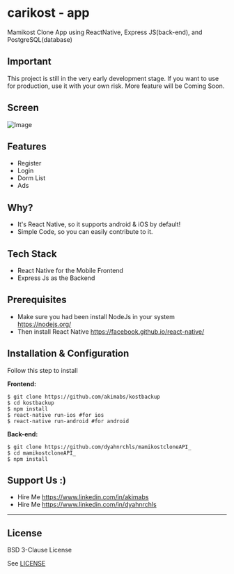 # carikost - app
Mamikost Clone App using ReactNative, Express JS(back-end), and PostgreSQL(database)

## Important
This project is still in the very early development stage. If you want to use for production, use it with your own risk.
More feature will be Coming Soon.

## Screen

![Image](https://content.screencast.com/users/dyahh/folders/Default/media/7ff7491b-92f8-4c0a-ab8f-5d26e12a5b34/mamikostclone.gif)

## Features
* Register
* Login
* Dorm List
* Ads

## Why?
* It's React Native, so it supports android & iOS by default!
* Simple Code, so you can easily contribute to it.

## Tech Stack
* React Native for the Mobile Frontend
* Express Js as the Backend

## Prerequisites
* Make sure you had been install NodeJs in your system https://nodejs.org/
* Then install React Native https://facebook.github.io/react-native/

## Installation & Configuration
Follow this step to install

**Frontend:**
```
$ git clone https://github.com/akimabs/kostbackup
$ cd kostbackup
$ npm install
$ react-native run-ios #for ios
$ react-native run-android #for android
```


**Back-end:**
```
$ git clone https://github.com/dyahnrchls/mamikostcloneAPI_
$ cd mamikostcloneAPI_
$ npm install
```

## Support Us :)
* Hire Me https://www.linkedin.com/in/akimabs
* Hire Me https://www.linkedin.com/in/dyahnrchls

----

## License

BSD 3-Clause License

See [LICENSE](LICENSE)
